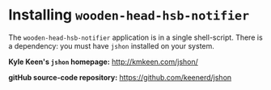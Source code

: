 Installing `wooden-head-hsb-notifier`
=====================================

The `wooden-head-hsb-notifier` application is in a single shell-script. There is a dependency: you must have `jshon` installed on your system.

__Kyle Keen's `jshon` homepage:__ http://kmkeen.com/jshon/

__gitHub source-code repository:__ https://github.com/keenerd/jshon

<!-- Local Variables: -->
<!-- mode: markdown -->
<!-- tab-width: 4 -->
<!-- End: -->

<!-- EOF -->
